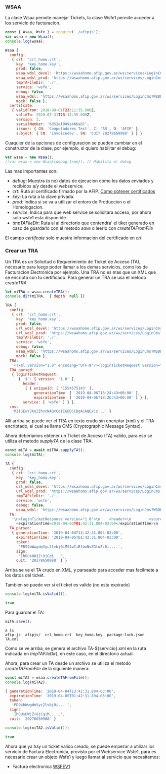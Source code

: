 ### WSAA

La clase Wsaa permite manejar Tickets, la clase Wsfe1 permite acceder a los servicio de facturacion.

```javascript
const { Wsaa, Wsfe } = require('./afipjs');
var wsaa = new Wsaa();
console.log(wsaa);
```

```javascript
Wsaa {
  config:
   { crt: 'crt_homo.crt',
     key: 'key_homo.key',
     prod: false,
     wsaa_wdsl_devel: 'https://wsaahomo.afip.gov.ar/ws/services/LoginCms?WSDL',
     wsaa_wdsl_prod: 'https://wsaahomo.afip.gov.ar/ws/services/LoginCms?WSDL',
     tmpTAFileDir: './',
     service: 'wsfe',
     debug: false,
     wsaa_wdsl: 'https://wsaahomo.afip.gov.ar/ws/services/LoginCms?WSDL',
     mock: false },
  certifcate:
   { validFrom: 2018-08-01T23:11:35.000Z,
     validTo: 2020-07-31T23:11:35.000Z,
     version: 3,
     serialNumber: '6d52ef949e466a87',
     issuer: { CN: 'Computadores Test', C: 'AR', O: 'AFIP' },
     subject: { CN: 'invoicedev', SN: 'CUIT 20278650988' } } }
```
Cuaquier de la opciones de configuracion se pueden cambiar en el constructor de la clase, por ejemplo, si quiero habilitar el debug:


```javascript
var wsaa = new Wsaa();
//var wsaa = new Wsaa({debug:true}); // Habilita el debug
```

Las mas importantes son:

- *debug*: Muestra (o no) datos de ejecucion como los datos enviados y recibidos a/y desde el webservice.
- *crt*: Ruta al certificado firmado por la AFIP. [Como obtener certificados](https://www.afip.gob.ar/ws/WSAA/WSAA.ObtenerCertificado.pdf)
- *key*: La ruta a la clave privada.
- *prod*: Indica si se va a utilizar el entoro de Produccion o el Homologacion.
- *service*: Indica para que web service se solicitara acceso, por ahora solo wsfe1 esta disponible.
- *tmpTAFileDir*: Ruta al al directorio que contendra' el tiket generado en caso de guardarlo con el metodo *save* o leerlo con *createTAFromFile*

El campo *certifcate* solo muestra informacion del certificado en *crt*

### Crear un TRA

Un TRA es un Solicitud o Requerimiento de Ticket de Acceso (TA), necesario para luego poder llamar a los demas servicios, como los de Facturacion Electronica por ejemplo.
Una TRA no es mas que un XML que se encripta con tu certificado.
Para generar un TRA se usa el metodo *createTRA*

```javascript
let miTRA = wsaa.createTRA();
console.dir(miTRA,  { depth: null })
```

```javascript
TRA {
  config:
   { crt: 'crt_homo.crt',
     key: 'key_homo.key',
     prod: false,
     url_wdsl_devel: 'https://wsaahomo.afip.gov.ar/ws/services/LoginCms?WSDL',
     url_wdsl_prod: 'https://wsaahomo.afip.gov.ar/ws/services/LoginCms?WSDL',
     tmpTAFileDir: './',
     service: 'wsfe',
     debug: false,
     wsaa_wdsl: 'https://wsaahomo.afip.gov.ar/ws/services/LoginCms?WSDL',
     mock: false },
  TRA:
   '<?xml version="1.0" encoding="UTF-8"?><loginTicketRequest version="1.0"><header><uniqueId>1554575143</uniqueId><generationTime>2019-04-06T18:24:43+00:00</generationTime><expirationTime>2019-04-06T18:26:43+00:00</expirationTime></header><service>wsfe</service></loginTicketRequest>',
  TRA_parsed:
   { loginTicketRequest:
      { '$': { version: '1.0' },
        header:
         [ { uniqueId: [ '1554575143' ],
             generationTime: [ '2019-04-06T18:24:43+00:00' ],
             expirationTime: [ '2019-04-06T18:26:43+00:00' ] } ],
        service: [ 'wsfe' ] } },
  cms:
   'MIIGEwYJKoZIhvcNAQcCoIIGBDCCBgACAQExCz...' }
```

Alli arriba se puede ver el TRA en texto crudo sin encriptar (xml) y el TRA encriptado, el cual se llama CMS (Cryptographic Message Syntax).

Ahora deberiamos obtener un Ticket de Acceso (TA) valido, para eso se utiliza el metodo *supplyTA* de la clase TRA.

```javascript
const miTA = await miTRA.supplyTA();
console.log(miTA);
```
```javascript
TA {
  config:
   { crt: 'crt_homo.crt',
     key: 'key_homo.key',
     prod: false,
     url_wdsl_devel: 'https://wsaahomo.afip.gov.ar/ws/services/LoginCms?WSDL',
     url_wdsl_prod: 'https://wsaahomo.afip.gov.ar/ws/services/LoginCms?WSDL',
     tmpTAFileDir: './',
     service: 'wsfe',
     debug: false,
     wsaa_wdsl: 'https://wsaahomo.afip.gov.ar/ws/services/LoginCms?WSDL' },
  TA:
   '\n<loginTicketResponse version="1.0">\n    <header>\n        <source>CN=wsaahomo, O=AFIP, C=AR, SERIALNUMBER=CUIT 33693450239</source>\n        <destination>SERIALNUMBER=CUIT 20278650988, CN=invoicedev</destination>\n        <uniqueId>190169448</uniqueId>\n        <generationTime>2019-04-04T13:42:31.804-03:00</generationTime>\n
     <expirationTime>2019-04-05T01:42:31.804-03:00</expirationTime>\n    </header>\n    <credentials>\n        <token>PD94bWwgdmVyc2....</token>\n        <sign>....</sign>\n    </credentials>\n</loginTicketResponse>\n',
  TA_parsed:
   { generationTime: '2019-04-04T13:42:31.804-03:00',
     expirationTime: '2019-04-05T01:42:31.804-03:00',
     token:
      'PD94bWwgdmVyc2lvbj0iMS4wIiBlbmNvZGluZz0i....',
     sign:
      'IhDUsUWjZ+8jCqi...',
     cuit: '20278650988' } }
```

Arriba se ve el TA crudo en XML, y parseado para acceder mas facilmete a los datos del ticket.

Tambien se puede ver si el ticket es valido (no esta expirado)

```javascript
console.log(miTA.isValid());
```

```javascript
true
```

Para guardar el TA:

```javascript
miTA.save();
```

```
λ ls
afip.js  afipjs/  crt_homo.crt  key_homo.key  package-lock.json  TA.xml
```

Como se ve arriba, se genera el archivo TA-${servicio}.xml en la ruta indicada en *tmpTAFileDir*), en este caso, en el directorio actual.

Ahora, para crear un TA desde un archivo se utiliza el metodo *createTAFromFile* de la siguiente manera:

```javascript
const miTA2 = wsaa.createTAFromFile();
console.log(miTA2);
```

```javascript
{ generationTime: '2019-04-04T13:42:31.804-03:00',
  expirationTime: '2019-04-05T01:42:31.804-03:00',
  token:
   'PD94bWwgdmVyc2lvbj0i....',
  sign:
   'IhDUsUWjZ+8jCqiM.....',
  cuit: '20278650988' }
```
```javascript
console.log(miTA2.isValid());
```

```javascript
true
```

Ahora que ya hay un ticket valido creado, se puede empezar a utilizar los servicio de Factura Electronica, provisto por el Webservice Wsfe1, para es necesario crear un objeto Wsfe1 y luego llamar al servicio que necesitemos:

- Factura electronica [WSFEV1](wsfev1.md)

